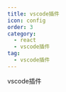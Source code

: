 ```yaml
---
title: vscode插件
icon: config
order: 3
category:
  - react
  - vscode插件
tag:
  - vscode插件
---
```


vscode插件